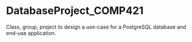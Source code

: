 # DatabaseProject_COMP421
 Class, group, project to design a use-case for a PostgreSQL database and end-use application. 
